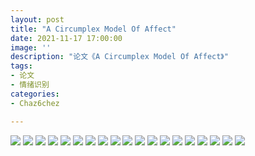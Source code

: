 ```yaml
---
layout: post
title: "A Circumplex Model Of Affect"
date: 2021-11-17 17:00:00
image: ''
description: "论文《A Circumplex Model Of Affect》"
tags:
- 论文
- 情绪识别
categories:
- Chaz6chez

---
```


![](/images/ACircumplexModelOfAffect/051918481386_0Acircumplexmodelofaffect_1.jpg)
![](/images/ACircumplexModelOfAffect/051918481386_0Acircumplexmodelofaffect_2.jpg)
![](/images/ACircumplexModelOfAffect/051918481386_0Acircumplexmodelofaffect_3.jpg)
![](/images/ACircumplexModelOfAffect/051918481386_0Acircumplexmodelofaffect_4.jpg)
![](/images/ACircumplexModelOfAffect/051918481386_0Acircumplexmodelofaffect_5.jpg)
![](/images/ACircumplexModelOfAffect/051918481386_0Acircumplexmodelofaffect_6.jpg)
![](/images/ACircumplexModelOfAffect/051918481386_0Acircumplexmodelofaffect_7.jpg)
![](/images/ACircumplexModelOfAffect/051918481386_0Acircumplexmodelofaffect_8.jpg)
![](/images/ACircumplexModelOfAffect/051918481386_0Acircumplexmodelofaffect_9.jpg)
![](/images/ACircumplexModelOfAffect/051918481386_0Acircumplexmodelofaffect_10.jpg)
![](/images/ACircumplexModelOfAffect/051918481386_0Acircumplexmodelofaffect_11.jpg)
![](/images/ACircumplexModelOfAffect/051918481386_0Acircumplexmodelofaffect_12.jpg)
![](/images/ACircumplexModelOfAffect/051918481386_0Acircumplexmodelofaffect_13.jpg)
![](/images/ACircumplexModelOfAffect/051918481386_0Acircumplexmodelofaffect_14.jpg)
![](/images/ACircumplexModelOfAffect/051918481386_0Acircumplexmodelofaffect_15.jpg)
![](/images/ACircumplexModelOfAffect/051918481386_0Acircumplexmodelofaffect_16.jpg)
![](/images/ACircumplexModelOfAffect/051918481386_0Acircumplexmodelofaffect_17.jpg)
![](/images/ACircumplexModelOfAffect/051918481386_0Acircumplexmodelofaffect_18.jpg)
![](/images/ACircumplexModelOfAffect/051918481386_0Acircumplexmodelofaffect_19.jpg)



